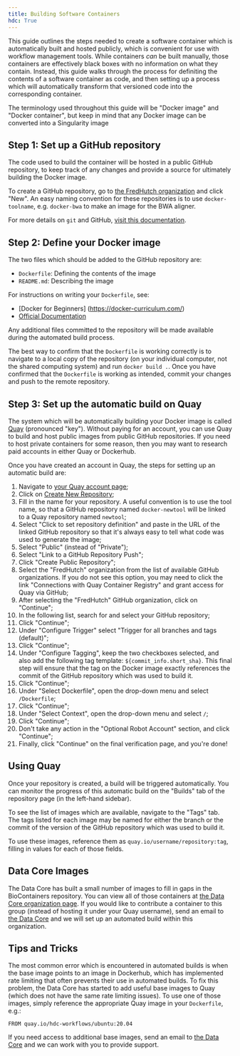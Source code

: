 ```yaml
---
title: Building Software Containers
hdc: True
---
```


This guide outlines the steps needed to create a software container which is automatically
built and hosted publicly, which is convenient for use with workflow management tools.
While containers _can_ be built manually, those containers are effectively black boxes
with no information on what they contain. Instead, this guide walks through the process
for definiting the contents of a software container as code, and then setting up a process
which will automatically transform that versioned code into the corresponding container.

The terminology used throughout this guide will be "Docker image" and "Docker container",
but keep in mind that any Docker image can be converted into a Singularity image 

## Step 1: Set up a GitHub repository

The code used to build the container will be hosted in a public GitHub repository, to keep
track of any changes and provide a source for ultimately building the Docker image.

To create a GitHub repository, go to [the FredHutch organization](https://github.com/FredHutch/)
and click "New". An easy naming convention for these repositories is to use `docker-toolname`,
e.g. `docker-bwa` to make an image for the BWA aligner.

For more details on `git` and GitHub, [visit this documentation](/scicomputing/software_managecode/).

## Step 2: Define your Docker image

The two files which should be added to the GitHub repository are:
- `Dockerfile`: Defining the contents of the image
- `README.md`: Describing the image

For instructions on writing your `Dockerfile`, see:
- [Docker for Beginners] (https://docker-curriculum.com/)
- [Official Documentation](https://docs.docker.com/engine/reference/builder/)

Any additional files committed to the repository will be made available during the automated
build process.

The best way to confirm that the `Dockerfile` is working correctly is to navigate to a
local copy of the repository (on your individual computer, not the shared computing system)
and run `docker build .`. Once you have confirmed that the `Dockerfile` is working as intended,
commit your changes and push to the remote repository.

## Step 3: Set up the automatic build on Quay

The system which will be automatically building your Docker image is called [Quay](https://quay.io)
(pronounced "key"). Without paying for an account, you can use Quay to build and host public images
from public GitHub repositories. If you need to host private containers for some reason, then you
may want to research paid accounts in either Quay or Dockerhub.

Once you have created an account in Quay, the steps for setting up an automatic build are:

1. Navigate to [your Quay account page](https://quay.io/repository/);
2. Click on [Create New Repository](https://quay.io/new/);
3. Fill in the name for your repository. A useful convention is to use the tool name, so that
a GitHub repository named `docker-newtool` will be linked to a Quay repository named `newtool`;
4. Select "Click to set repository definition" and paste in the URL of the linked GitHub
repository so that it's always easy to tell what code was used to generate the image;
5. Select "Public" (instead of "Private");
6. Select "Link to a GitHub Repository Push";
7. Click "Create Public Repository";
8. Select the "FredHutch" organization from the list of available GitHub organizations. If
you do not see this option, you may need to click the link "Connections with Quay Container Registry"
and grant access for Quay via GitHub;
9. After selecting the "FredHutch" GitHub organization, click on "Continue";
10. In the following list, search for and select your GitHub repository;
11. Click "Continue";
12. Under "Configure Trigger" select "Trigger for all branches and tags (default)";
13. Click "Continue";
14. Under "Configure Tagging", keep the two checkboxes selected, and also add the following
tag template: `${commit_info.short_sha}`. This final step will ensure that the tag on the Docker
image exactly references the commit of the GitHub repository which was used to build it.
15. Click "Continue";
16. Under "Select Dockerfile", open the drop-down menu and select `/Dockerfile`;
17. Click "Continue";
18. Under "Select Context", open the drop-down menu and select `/`;
19. Click "Continue";
20. Don't take any action in the "Optional Robot Account" section, and click "Continue";
21. Finally, click "Continue" on the final verification page, and you're done!

## Using Quay

Once your repository is created, a build will be triggered automatically. You can monitor the
progress of this automatic build on the "Builds" tab of the repository page (in the left-hand
sidebar).

To see the list of images which are available, navigate to the "Tags" tab. The tags listed
for each image may be named for either the branch or the commit of the version of the
GitHub repository which was used to build it.

To use these images, reference them as `quay.io/username/repository:tag`, filling in values
for each of those fields.

## Data Core Images

The Data Core has built a small number of images to fill in gaps in the BioContainers repository.
You can view all of those containers at [the Data Core organization page](https://quay.io/organization/hdc-workflows).
If you would like to contribute a container to this group (instead of hosting it under your Quay username),
send an email to [the Data Core](mailto:hutchdatacore@fredhutch.org) and we will set up an automated build
within this organization.

## Tips and Tricks

The most common error which is encountered in automated builds is when the base image points
to an image in Dockerhub, which has implemented rate limiting that often prevents their
use in automated builds. To fix this problem, the Data Core has started to add useful
base images to Quay (which does not have the same rate limiting issues). To use one of
those images, simply reference the appropriate Quay image in your `Dockerfile`, e.g.:

```
FROM quay.io/hdc-workflows/ubuntu:20.04
```

If you need access to additional base images, send an email to [the Data Core](mailto:hutchdatacore@fredhutch.org)
and we can work with you to provide support.
